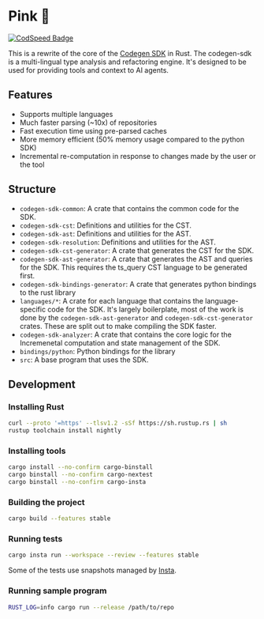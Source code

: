 # Pink 🐑

[![CodSpeed Badge](https://img.shields.io/endpoint?url=https://codspeed.io/badge.json)](https://codspeed.io/codegen-sh/pink)

This is a rewrite of the core of the [Codegen SDK](https://github.com/codegen-sh/codegen) in Rust. The codegen-sdk is a multi-lingual type analysis and refactoring engine. It's designed to be used for providing tools and context to AI agents.

## Features

- Supports multiple languages
- Much faster parsing (~10x) of repositories
- Fast execution time using pre-parsed caches
- More memory efficient (50% memory usage compared to the python SDK)
- Incremental re-computation in response to changes made by the user or the tool

## Structure

- `codegen-sdk-common`: A crate that contains the common code for the SDK.
- `codegen-sdk-cst`: Definitions and utilities for the CST.
- `codegen-sdk-ast`: Definitions and utilities for the AST.
- `codegen-sdk-resolution`: Definitions and utilities for the AST.
- `codegen-sdk-cst-generator`: A crate that generates the CST for the SDK.
- `codegen-sdk-ast-generator`: A crate that generates the AST and queries for the SDK. This requires the ts_query CST language to be generated first.
- `codegen-sdk-bindings-generator`: A crate that generates python bindings to the rust library
- `languages/*`: A crate for each language that contains the language-specific code for the SDK. It's largely boilerplate, most of the work is done by the `codegen-sdk-ast-generator` and `codegen-sdk-cst-generator` crates. These are split out to make compiling the SDK faster.
- `codegen-sdk-analyzer`: A crate that contains the core logic for the Incremenetal computation and state management of the SDK.
- `bindings/python`: Python bindings for the library
- `src`: A base program that uses the SDK.

## Development

### Installing Rust

```bash
curl --proto '=https' --tlsv1.2 -sSf https://sh.rustup.rs | sh
rustup toolchain install nightly
```

### Installing tools

```bash
cargo install --no-confirm cargo-binstall
cargo binstall --no-confirm cargo-nextest
cargo binstall --no-confirm cargo-insta
```

### Building the project

```bash
cargo build --features stable
```

### Running tests

```bash
cargo insta run --workspace --review --features stable
```

Some of the tests use snapshots managed by [Insta](https://insta.rs/docs/cli/).

### Running sample program

```bash
RUST_LOG=info cargo run --release /path/to/repo
```
